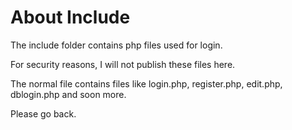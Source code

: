 # About Include
The include folder contains php files used for login.

For security reasons, I will not publish these files here.

The normal file contains files like login.php, register.php, edit.php, dblogin.php and soon more.

Please go back.